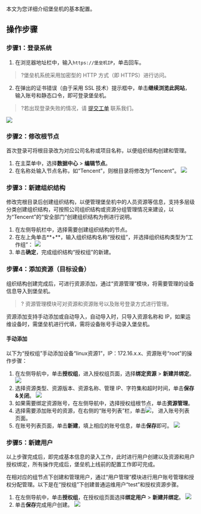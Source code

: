 
本文为您详细介绍堡垒机的基本配置。

## 操作步骤

### 步骤1：登录系统

1. 在浏览器地址栏中，输入`https://堡垒机IP`，单击回车。
>?堡垒机系统采用加密型的 HTTP 方式（即 HTTPS）进行访问。
2. 在弹出的证书错误（由于采用 SSL 技术）提示框中，单击**继续浏览此网站**，输入账号和静态口令，即可登录堡垒机。
>?若出现登录失败的情况，请 [提交工单](https://console.cloud.tencent.com/workorder/category?level1_id=517&level2_id=727&source=0&data_title=%E5%85%B6%E4%BB%96%E8%85%BE%E8%AE%AF%E4%BA%91%E4%BA%A7%E5%93%81&level3_id=729&radio_title=%E6%95%85%E9%9A%9C%E6%8E%92%E6%9F%A5&queue=3232&scene_code=17784&step=2) 联系我们。
>
![](https://main.qcloudimg.com/raw/a852ef6d3c2966d8aa8e698d83ed1d5c.png)


### 步骤2：修改根节点

首次登录可将根目录改为对应公司名称或项目名称，以便组织结构创建和管理。
1. 在主菜单中，选择**数据中心** > **编辑节点**。
2. 在名称处输入节点名称，如“Tencent”，则根目录将修改为“Tencent”。
![](https://main.qcloudimg.com/raw/8dabead6d63c9ce7020683e921892949.png)

### 步骤3：新建组织结构

修改完根目录后创建组织结构，以便管理堡垒机中的人员资源等信息，支持多层级分类创建组织结构，可按照公司组织结构或资源分组管理情况来建设，以为“Tencent”的“安全部门”创建组织结构为例进行说明。
1. 在左侧导航栏中，选择需要创建组织结构的节点。
2. 在左上角单击**+**，输入组织结构名称“授权组”，并选择组织结构类型为“工作组”：
![](https://main.qcloudimg.com/raw/803cd0de787acd903ad74fd674a62aec.png)
3. 单击**确定**，完成组织结构“授权组”的新建。

### 步骤4：添加资源（目标设备）

组织结构创建完成后，可进行资源添加，通过“资源管理”模块，将需要管理的设备信息导入到堡垒机。
>? 资源管理模块可对资源和资源账号以及账号登录方式进行管理。

资源添加支持手动添加或自动导入，自动导入时，只导入资源名称和 IP，如果运维设备时，需堡垒机进行代填，需将设备账号手动录入堡垒机。

#### 手动添加

以下为“授权组”手动添加设备“linux资源1”，IP：172.16.x.x、资源账号“root”的操作步骤：
1. 在左侧导航中，单击**授权组**，进入授权组页面，选择**绑定资源** > **新建并绑定**。
![](https://main.qcloudimg.com/raw/2d079b7e09e84a4855294a953eb007e5.png)
2. 选择资源类型、资源版本、资源名称、管理 IP、字符集和超时时间，单击**保存&关闭**。
![](https://main.qcloudimg.com/raw/7f36491b181e7bf5ef36ba94f9fd312e.png)
3. 如果需要绑定资源账号，在左侧导航中，选择授权组根节点，单击**资源管理**。
4. 选择需要添加账号的资源，在右侧的“账号列表”栏，单击<img src=" https://main.qcloudimg.com/raw/05d1da824ddfd3af2014f8a1283a7b06.png"  style="margin:0;">， 进入账号列表页面。
5. 在账号列表页面，单击**新建**，填上相应的账号信息，单击**保存**即可。
![](https://main.qcloudimg.com/raw/690da1c35b31e2ce7a142344efd93420.png)


### 步骤5：新建用户

以上步骤完成后，即完成基本信息的录入工作，此时进行用户创建以及资源和用户授权绑定，所有操作完成后，堡垒机上线前的配置工作即可完成。

在相对应的组节点下创建和管理用户，通过“用户管理”模块进行用户账号管理和授权分配管理。以下是在“授权组”下创建普通运维用户“test”和授权资源步骤。
1. 在左侧导航中，单击**授权组**，在授权组页面选择**绑定用户** > **新建并绑定**。
![](https://main.qcloudimg.com/raw/b2424eb8502fdf8bed239a9a7de87b2d.png)
2. 单击**保存**完成用户创建。
![](https://main.qcloudimg.com/raw/b2d7f2b64ecdbf03fe7a27ec69e8198b.png)
